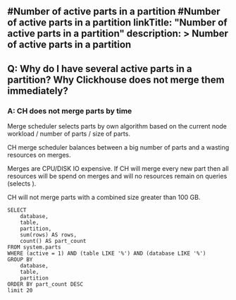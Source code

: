 #Number of active parts in a partition
#Number of active parts in a partition
linkTitle: "Number of active parts in a partition"
description: >
    Number of active parts in a partition
---
## Q: Why do I have several active parts in a partition? Why Clickhouse does not merge them immediately?

### A: CH does not merge parts by time

Merge scheduler selects parts by own algorithm based on the current node workload / number of parts / size of parts.

CH merge scheduler balances between a big number of parts and a wasting resources on merges.

Merges are CPU/DISK IO expensive. If CH will merge every new part then all resources will be spend on merges and will no resources remain on queries (selects ).

CH will not merge parts with a combined size greater than 100 GB.

```
SELECT
    database,
    table,
    partition,
    sum(rows) AS rows,
    count() AS part_count
FROM system.parts
WHERE (active = 1) AND (table LIKE '%') AND (database LIKE '%')
GROUP BY
    database,
    table,
    partition
ORDER BY part_count DESC
limit 20
```
